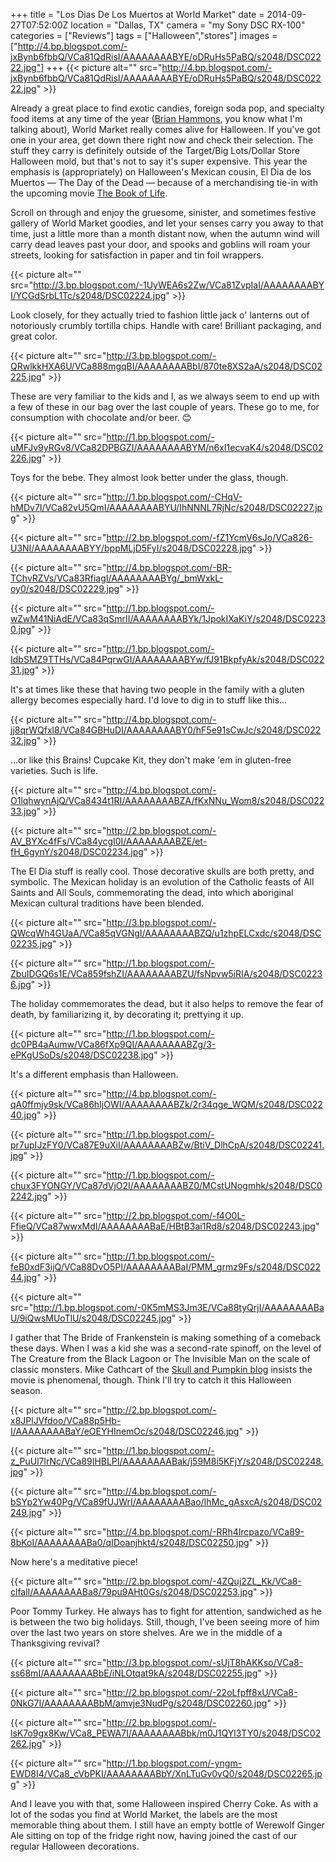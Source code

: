 +++
title = "Los Dias De Los Muertos at World Market"
date = 2014-09-27T07:52:00Z
location = "Dallas, TX"
camera = "my Sony DSC RX-100"
categories = ["Reviews"]
tags = ["Halloween","stores"]
images = ["http://4.bp.blogspot.com/-jxBynb6fbbQ/VCa81QdRisI/AAAAAAAABYE/oDRuHs5PaBQ/s2048/DSC02222.jpg"]
+++
{{< picture alt="" src="http://4.bp.blogspot.com/-jxBynb6fbbQ/VCa81QdRisI/AAAAAAAABYE/oDRuHs5PaBQ/s2048/DSC02222.jpg" >}}

Already a great place to find exotic candies, foreign soda pop, and specialty food items at any time of the year ([Brian Hammons](http://www.reviewtheworld.com/2014/09/3-green-sodas.html), you know what I'm talking about), World Market really comes alive for Halloween. If you've got one in your area, get down there right now and check their selection. The stuff they carry is definitely outside of the Target/Big Lots/Dollar Store Halloween mold, but that's not to say it's super expensive. This year the emphasis is (appropriately) on Halloween's Mexican cousin, El Dia de los Muertos — The Day of the Dead — because of a merchandising tie-in with the upcoming movie [The Book of Life](http://www.bookoflifemovie.com/). 

<!--more-->

Scroll on through and enjoy the gruesome, sinister, and sometimes festive gallery of World Market goodies, and let your senses carry you away to that time, just a little more than a month distant now, when the autumn wind will carry dead leaves past your door, and spooks and goblins will roam your streets, looking for satisfaction in paper and tin foil wrappers.

{{< picture alt="" src="http://3.bp.blogspot.com/-1UyWEA6s2Zw/VCa81ZvpIaI/AAAAAAAABYI/YCGdSrbL1Tc/s2048/DSC02224.jpg" >}}

Look closely, for they actually tried to fashion little jack o' lanterns out of notoriously crumbly tortilla chips. Handle with care! Brilliant packaging, and great color.

{{< picture alt="" src="http://3.bp.blogspot.com/-QRwlkkHXA6U/VCa888mgqBI/AAAAAAAABbI/870te8XS2aA/s2048/DSC02225.jpg" >}}

These are very familiar to the kids and I, as we always seem to end up with a few of these in our bag over the last couple of years. These go to me, for consumption with chocolate and/or beer. 😊

{{< picture alt="" src="http://1.bp.blogspot.com/-uMFJv9yRGv8/VCa82DPBGZI/AAAAAAAABYM/n6xI1ecvaK4/s2048/DSC02226.jpg" >}}

Toys for the bebe. They almost look better under the glass, though.

{{< picture alt="" src="http://1.bp.blogspot.com/-CHqV-hMDv7I/VCa82vU5QmI/AAAAAAAABYU/IhNNNL7RjNc/s2048/DSC02227.jpg" >}}

{{< picture alt="" src="http://2.bp.blogspot.com/-fZ1YcmV6sJo/VCa826-U3NI/AAAAAAAABYY/bppMLjD5FyI/s2048/DSC02228.jpg" >}}

{{< picture alt="" src="http://4.bp.blogspot.com/-BR-TChvRZVs/VCa83RfiagI/AAAAAAAABYg/_bmWxkL-oy0/s2048/DSC02229.jpg" >}}

{{< picture alt="" src="http://1.bp.blogspot.com/-wZwM41NiAdE/VCa83qSmrII/AAAAAAAABYk/1JpokIXaKiY/s2048/DSC02230.jpg" >}}

{{< picture alt="" src="http://1.bp.blogspot.com/-IdbSMZ9TTHs/VCa84PqrwGI/AAAAAAAABYw/fJ91BkpfyAk/s2048/DSC02231.jpg" >}}

It's at times like these that having two people in the family with a gluten allergy becomes especially hard. I'd love to dig in to stuff like this…

{{< picture alt="" src="http://4.bp.blogspot.com/-jj8qrWQfxl8/VCa84GBHuDI/AAAAAAAABY0/hF5e91sCwJc/s2048/DSC02232.jpg" >}}

…or like this Brains! Cupcake Kit, they don't make 'em in gluten-free varieties. Such is life.

{{< picture alt="" src="http://4.bp.blogspot.com/-O1lqhwynAjQ/VCa8434t1RI/AAAAAAAABZA/fKxNNu_Wom8/s2048/DSC02233.jpg" >}}

{{< picture alt="" src="http://2.bp.blogspot.com/-AV_BYXc4fFs/VCa84ycgI0I/AAAAAAAABZE/et-fH_6gynY/s2048/DSC02234.jpg" >}}

The El Dia stuff is really cool. Those decorative skulls are both pretty, and symbolic. The Mexican holiday is an evolution of the Catholic feasts of All Saints and All Souls, commemorating the dead, into which aboriginal Mexican cultural traditions have been blended.

{{< picture alt="" src="http://3.bp.blogspot.com/-QWcqWh4GUaA/VCa85qVGNgI/AAAAAAAABZQ/u1zhpELCxdc/s2048/DSC02235.jpg" >}}

{{< picture alt="" src="http://1.bp.blogspot.com/-ZbuIDGQ6s1E/VCa859fshZI/AAAAAAAABZU/fsNpvw5iRIA/s2048/DSC02236.jpg" >}}

The holiday commemorates the dead, but it also helps to remove the fear of death, by familiarizing it, by decorating it; prettying it up.

{{< picture alt="" src="http://1.bp.blogspot.com/-dc0PB4aAumw/VCa86fXp9QI/AAAAAAAABZg/3-ePKgUSoDs/s2048/DSC02238.jpg" >}}

It's a different emphasis than Halloween.

{{< picture alt="" src="http://4.bp.blogspot.com/-qA0ffmjy9sk/VCa86hIjOWI/AAAAAAAABZk/2r34qge_WQM/s2048/DSC02240.jpg" >}}

{{< picture alt="" src="http://1.bp.blogspot.com/-pr7upIJzFY0/VCa87E9uXiI/AAAAAAAABZw/BtiV_DlhCpA/s2048/DSC02241.jpg" >}}

{{< picture alt="" src="http://1.bp.blogspot.com/-chux3FYONGY/VCa87dVjO2I/AAAAAAAABZ0/MCstUNogmhk/s2048/DSC02242.jpg" >}}

{{< picture alt="" src="http://2.bp.blogspot.com/-f4O0L-FfieQ/VCa87wwxMdI/AAAAAAAABaE/HBtB3ai1Rd8/s2048/DSC02243.jpg" >}}

{{< picture alt="" src="http://1.bp.blogspot.com/-feB0xdF3ijQ/VCa88DvO5PI/AAAAAAAABaI/PMM_grmz9Fs/s2048/DSC02244.jpg" >}}

{{< picture alt="" src="http://1.bp.blogspot.com/-0K5mMS3Jm3E/VCa88tyQrjI/AAAAAAAABaU/9iQwsMUoTlU/s2048/DSC02245.jpg" >}}

I gather that The Bride of Frankenstein is making something of a comeback these days. When I was a kid she was a second-rate spinoff, on the level of The Creature from the Black Lagoon or The Invisible Man on the scale of classic monsters. Mike Cathcart of the [Skull and Pumpkin blog](http://theskullpumpkin.blogspot.com/) insists the movie is phenomenal, though. Think I'll try to catch it this Halloween season.

{{< picture alt="" src="http://2.bp.blogspot.com/-x8JPlJVfdoo/VCa88p5Hb-I/AAAAAAAABaY/eOEYHInemOc/s2048/DSC02246.jpg" >}}

{{< picture alt="" src="http://1.bp.blogspot.com/-z_PuUl7lrNc/VCa89IHBLPI/AAAAAAAABak/j59M8i5KFjY/s2048/DSC02248.jpg" >}}

{{< picture alt="" src="http://4.bp.blogspot.com/-bSYp2Yw40Pg/VCa89fUJWrI/AAAAAAAABao/IhMc_gAsxcA/s2048/DSC02249.jpg" >}}

{{< picture alt="" src="http://4.bp.blogspot.com/-RRh4lrcpazo/VCa89-8bKoI/AAAAAAAABa0/qIDoanjhkt4/s2048/DSC02250.jpg" >}}

Now here's a meditative piece!

{{< picture alt="" src="http://2.bp.blogspot.com/-4ZQuj2ZL_Kk/VCa8-clfalI/AAAAAAAABa8/79pu9AHt0Gs/s2048/DSC02253.jpg" >}}

Poor Tommy Turkey. He always has to fight for attention, sandwiched as he is between the two big holidays. Still, though, I've been seeing more of him over the last two years on store shelves. Are we in the middle of a Thanksgiving revival?

{{< picture alt="" src="http://3.bp.blogspot.com/-sUjT8hAKKso/VCa8-ss68mI/AAAAAAAABbE/iNLOtqat9kA/s2048/DSC02255.jpg" >}}

{{< picture alt="" src="http://2.bp.blogspot.com/-22oLfpff8xU/VCa8-0NkG7I/AAAAAAAABbM/amvje3NudPg/s2048/DSC02260.jpg" >}}

{{< picture alt="" src="http://2.bp.blogspot.com/-lsK7o9gx8Kw/VCa8_PEWA7I/AAAAAAAABbk/m0J1QYl3TY0/s2048/DSC02262.jpg" >}}

{{< picture alt="" src="http://1.bp.blogspot.com/-yngm-EWD8I4/VCa8_cVbPKI/AAAAAAAABbY/XnLTuGv0vQ0/s2048/DSC02265.jpg" >}}

And I leave you with that, some Halloween inspired Cherry Coke. As with a lot of the sodas you find at World Market, the labels are the most memorable thing about them. I still have an empty bottle of Werewolf Ginger Ale sitting on top of the fridge right now, having joined the cast of our regular Halloween decorations.

